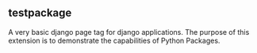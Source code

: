 testpackage
-------------------
A very basic django page tag for django applications. The purpose of this extension is to demonstrate the capabilities of Python Packages.
